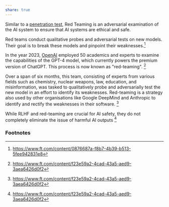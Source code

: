 ```yaml
---
share: true
---
```

Similar to a [penetration test](https://en.m.wikipedia.org/wiki/Penetration_test), Red Teaming is an adversarial examination of the AI system to ensure that AI systems are ethical and safe.

Red teams conduct qualitative probes and adversarial tests on new models. Their goal is to break these models and pinpoint their weaknesses.[^1]

In the year 2023, [OpenAI](https://en.m.wikipedia.org/wiki/OpenAI) employed 50 academics and experts to examine the capabilities of the GPT-4 model, which currently powers the premium version of ChatGPT. This process is now known as "red-teaming".  [^3]

Over a span of six months, this team, consisting of experts from various fields such as chemistry, nuclear weapons, law, education, and misinformation, was tasked to qualitatively probe and adversarially test the new model in an effort to identify its weaknesses. Red-teaming is a strategy also used by other organisations like Google DeepMind and Anthropic to identify and rectify the weaknesses in their software. [^2]

While RLHF and red-teaming are crucial for AI safety, they do not completely eliminate the issue of harmful AI outputs [^2]

### Footnotes

[^1]: https://www.ft.com/content/0876687a-f8b7-4b39-b513-5fee942831e8
[^2]: https://www.ft.com/content/f23e59a2-4cad-43a5-aed9-3aea6426d0f2
[^3]: https://www.ft.com/content/f23e59a2-4cad-43a5-aed9-3aea6426d0f2